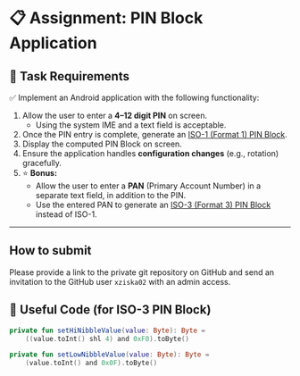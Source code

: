 # 📋 Assignment: PIN Block Application

## 🎯 Task Requirements

✅ Implement an Android application with the following functionality:

1. Allow the user to enter a **4–12 digit PIN** on screen.
    - Using the system IME and a text field is acceptable.
2. Once the PIN entry is complete, generate an [ISO-1 (Format 1) PIN Block](https://www.eftlab.com/knowledge-base/complete-list-of-pin-blocks).
3. Display the computed PIN Block on screen.
4. Ensure the application handles **configuration changes** (e.g., rotation) gracefully.
5. ⭐ **Bonus:**
    - Allow the user to enter a **PAN** (Primary Account Number) in a separate text field, in addition to the PIN.
    - Use the entered PAN to generate an [ISO-3 (Format 3) PIN Block](https://www.eftlab.com/knowledge-base/complete-list-of-pin-blocks) instead of ISO-1.

---

## How to submit

Please provide a link to the private git repository on GitHub and send an invitation to the GitHub user `xziska02` with an admin access.

## 🧰 Useful Code (for ISO-3 PIN Block)

```kotlin
private fun setHiNibbleValue(value: Byte): Byte =
    ((value.toInt() shl 4) and 0xF0).toByte()

private fun setLowNibbleValue(value: Byte): Byte =
    (value.toInt() and 0x0F).toByte()
